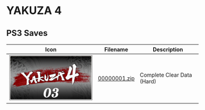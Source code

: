 # YAKUZA 4

## PS3 Saves

| Icon | Filename | Description |
|------|----------|-------------|
| ![YAKUZA 4](ICON0.PNG) | [00000001.zip](00000001.zip) | Complete Clear Data (Hard) |
